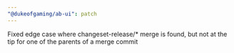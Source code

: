 ```yaml
---
"@dukeofgaming/ab-ui": patch
---
```


Fixed edge case where changeset-release/\* merge is found, but not at the tip for one of the parents of a merge commit
